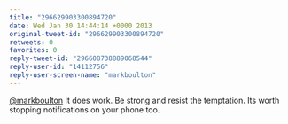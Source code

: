 ```yaml
---
title: "296629903300894720"
date: Wed Jan 30 14:44:14 +0000 2013
original-tweet-id: "296629903300894720"
retweets: 0
favorites: 0
reply-tweet-id: "296608738889068544"
reply-user-id: "14112756"
reply-user-screen-name: "markboulton"
---
```

<a href="https://twitter.com/markboulton">@markboulton</a> It does work. Be strong and resist the temptation. Its worth stopping notifications on your phone too.
